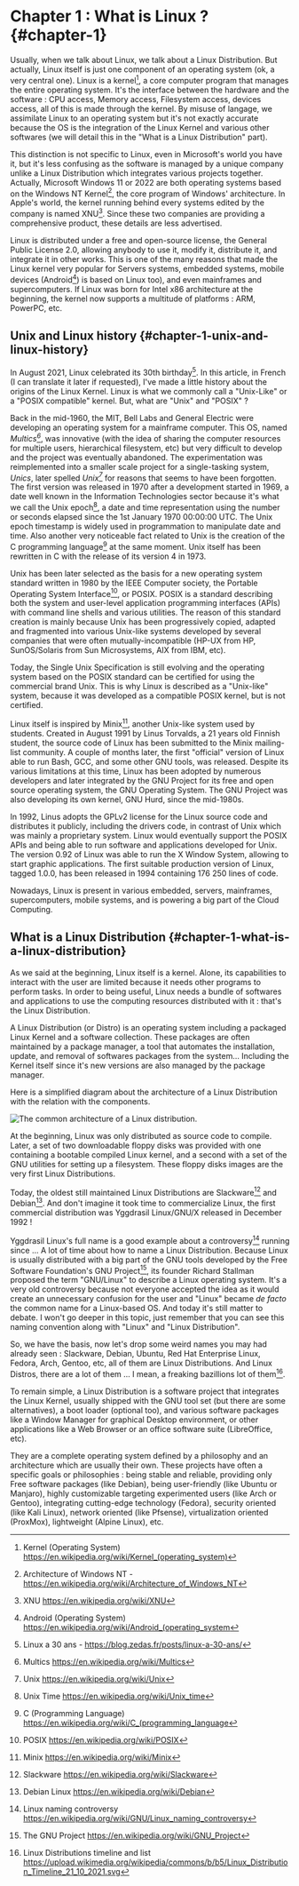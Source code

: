 # Chapter 1 : What is Linux ? {#chapter-1}

Usually, when we talk about Linux, we talk about a Linux Distribution. But actually, Linux itself is just one component of an operating system (ok, a very central one). Linux is a kernel[^kernel], a core computer program that manages the entire operating system. It's the interface between the hardware and the software : CPU access, Memory access, Filesystem access, devices access, all of this is made through the kernel. By misuse of langage, we assimilate Linux to an operating system but it's not exactly accurate because the OS is the integration of the Linux Kernel and various other softwares (we will detail this in the "What is a Linux Distribution" part).

This distinction is not specific to Linux, even in Microsoft's world you have it, but it's less confusing as the software is managed by a unique company unlike a Linux Distribution which integrates various projects together. Actually, Microsoft Windows 11 or 2022 are both operating systems based on the Windows NT Kernel[^winntkernel], the core program of Windows' architecture. In Apple's world, the kernel running behind every systems edited by the company is named XNU[^XNU]. Since these two companies are providing a comprehensive product, these details are less advertised.

Linux is distributed under a free and open-source license, the General Public License 2.0, allowing anybody to use it, modify it, distribute it, and integrate it in other works. This is one of the many reasons that made the Linux kernel very popular for Servers systems, embedded systems, mobile devices (Android[^android]) is based on Linux too), and even mainframes and supercomputers. If Linux was born for Intel x86 architecture at the beginning, the kernel now supports a multitude of platforms : ARM, PowerPC, etc.

## Unix and Linux history {#chapter-1-unix-and-linux-history}

In August 2021, Linux celebrated its 30th birthday[^30thbirthday]. In this article, in French (I can translate it later if requested), I've made a little history about the origins of the Linux Kernel. Linux is what we commonly call a "Unix-Like" or a "POSIX compatible" kernel. But, what are "Unix" and "POSIX" ?

Back in the mid-1960, the MIT, Bell Labs and General Electric were developing an operating system for a mainframe computer. This OS, named *Multics[^multics]*, was innovative (with the idea of sharing the computer resources for multiple users, hierarchical filesystem, etc) but very difficult to develop and the project was eventually abandoned. The experimentation was reimplemented into a smaller scale project for a single-tasking system, *Unics*, later spelled *Unix[^unix]* for reasons that seems to have been forgotten. The first version was released in 1970 after a development started in 1969, a date well known in the Information Technologies sector because it's what we call the Unix epoch[^unixepoch], a date and time representation using the number or seconds elapsed since the 1st January 1970 00:00:00 UTC. The Unix epoch timestamp is widely used in programmation to manipulate date and time. Also another very noticeable fact related to Unix is the creation of the C programming language[^cprogramminglanguage] at the same moment. Unix itself has been rewritten in C with the release of its version 4 in 1973.

Unix has been later selected as the basis for a new operating system standard written in 1980 by the IEEE Computer society, the Portable Operating System Interface[^posix], or POSIX. POSIX is a standard describing both the system and user-level application programming interfaces (APIs) with command line shells and various utilities. The reason of this standard creation is mainly because Unix has been progressively copied, adapted and fragmented into various Unix-like systems developed by several companies that were often mutually-incompatible (HP-UX from HP, SunOS/Solaris from Sun Microsystems, AIX from IBM, etc).

Today, the Single Unix Specification is still evolving and the operating system based on the POSIX standard can be certified for using the commercial brand Unix. This is why Linux is described as a "Unix-like" system, because it was developed as a compatible POSIX kernel, but is not certified.

Linux itself is inspired by Minix[^minix], another Unix-like system used by students. Created in August 1991 by Linus Torvalds, a 21 years old Finnish student, the source code of Linux has been submitted to the Minix mailing-list community. A couple of months later, the first "official" version of Linux able to run Bash, GCC, and some other GNU tools, was released. Despite its various limitations at this time, Linux has been adopted by numerous developers and later integrated by the GNU Project for its free and open source operating system, the GNU Operating System. The GNU Project was also developing its own kernel, GNU Hurd, since the mid-1980s.

In 1992, Linus adopts the GPLv2 license for the Linux source code and distributes it publicly, including the drivers code, in contrast of Unix which was mainly a proprietary system. Linux would eventually support the POSIX APIs and being able to run software and applications developed for Unix. The version 0.92 of Linux was able to run the X Window System, allowing to start graphic applications. The first suitable production version of Linux, tagged 1.0.0, has been released in 1994 containing 176 250 lines of code.

Nowadays, Linux is present in various embedded, servers, mainframes, supercomputers, mobile systems, and is powering a big part of the Cloud Computing.

## What is a Linux Distribution {#chapter-1-what-is-a-linux-distribution}

As we said at the beginning, Linux itself is a kernel. Alone, its capabilities to interact with the user are limited because it needs other programs to perform tasks. In order to being useful, Linux needs a bundle of softwares and applications to use the computing resources distributed with it : that's the Linux Distribution.

A Linux Distribution (or Distro) is an operating system including a packaged Linux Kernel and a software collection. These packages are often maintained by a package manager, a tool that automates the installation, update, and removal of softwares packages from the system… Including the Kernel itself since it's new versions are also managed by the package manager.

Here is a simplified diagram about the architecture of a Linux Distribution with the relation with the components.

![The common architecture of a Linux distribution.](img/linux-distro-architecture.png)

At the beginning, Linux was only distributed as source code to compile. Later, a set of two downloadable floppy disks was provided with one containing a bootable compiled Linux kernel, and a second with a set of the GNU utilities for setting up a filesystem. These floppy disks images are the very first Linux Distributions.

Today, the oldest still maintained Linux Distributions are Slackware[^slackware] and Debian[^debian]. And don't imagine it took time to commercialize Linux, the first commercial distribution was Yggdrasil Linux/GNU/X released in December 1992 !

Yggdrasil Linux's full name is a good example about a controversy[^controversy] running since ... A lot of time about how to name a Linux Distribution. Because Linux is usually distributed with a big part of the GNU tools developed by the Free Software Foundation's GNU Project[^gnuproject], its founder Richard Stallman proposed the term "GNU/Linux" to describe a Linux operating system. It's a very old controversy because not everyone accepted the idea as it would create an unnecessary confusion for the user and "Linux" became *de facto* the common name for a Linux-based OS. And today it's still matter to debate. I won't go deeper in this topic, just remember that you can see this naming convention along with "Linux" and "Linux Distribution".

So, we have the basis, now let's drop some weird names you may had already seen : Slackware, Debian, Ubuntu, Red Hat Enterprise Linux, Fedora, Arch, Gentoo, etc, all of them are Linux Distributions. And Linux Distros, there are a lot of them ... I mean, a freaking bazillions lot of them[^distrolist].

To remain simple, a Linux Distribution is a software project that integrates the Linux Kernel, usually shipped with the GNU tool set (but there are some alternatives), a boot loader (optional too), and various software packages like a Window Manager for graphical Desktop environment, or other applications like a Web Browser or an office software suite (LibreOffice, etc).

They are a complete operating system defined by a philosophy and an architecture which are usually their own. These projects have often a specific goals or philosophies : being stable and reliable, providing only Free software packages (like Debian), being user-friendly (like Ubuntu or Manjaro), highly customizable targeting experimented users (like Arch or Gentoo), integrating cutting-edge technology (Fedora), security oriented (like Kali Linux), network oriented (like Pfsense), virtualization oriented (ProxMox), lightweight (Alpine Linux), etc.

[^30thbirthday]: Linux a 30 ans - https://blog.zedas.fr/posts/linux-a-30-ans/
[^kernel]: Kernel (Operating System) https://en.wikipedia.org/wiki/Kernel_(operating_system)
[^winntkernel]: Architecture of Windows NT -  https://en.wikipedia.org/wiki/Architecture_of_Windows_NT
[^XNU]: XNU https://en.wikipedia.org/wiki/XNU
[^android]: Android (Operating System) https://en.wikipedia.org/wiki/Android_(operating_system
[^multics]: Multics https://en.wikipedia.org/wiki/Multics
[^unix]: Unix https://en.wikipedia.org/wiki/Unix
[^unixepoch]: Unix Time https://en.wikipedia.org/wiki/Unix_time
[^cprogramminglanguage]: C (Programming Language) https://en.wikipedia.org/wiki/C_(programming_language
[^posix]: POSIX https://en.wikipedia.org/wiki/POSIX
[^minix]: Minix https://en.wikipedia.org/wiki/Minix
[^slackware]: Slackware https://en.wikipedia.org/wiki/Slackware
[^debian]: Debian Linux https://en.wikipedia.org/wiki/Debian
[^controversy]: Linux naming controversy https://en.wikipedia.org/wiki/GNU/Linux_naming_controversy
[^gnuproject]: The GNU Project https://en.wikipedia.org/wiki/GNU_Project
[^distrolist]: Linux Distributions timeline and list https://upload.wikimedia.org/wikipedia/commons/b/b5/Linux_Distribution_Timeline_21_10_2021.svg
